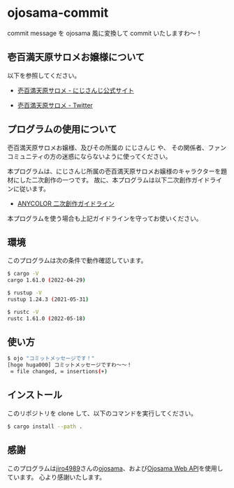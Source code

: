 # ojosama-commit

commit message を ojosama 風に変換して commit いたしますわ～！

## 壱百満天原サロメお嬢様について

以下を参照してください。

- [壱百満天原サロメ - にじさんじ公式サイト](https://www.nijisanji.jp/members/salome-hyakumantenbara)

- [壱百満天原サロメ - Twitter](https://twitter.com/1000000lome)

## プログラムの使用について

壱百満天原サロメお嬢様、及びその所属の にじさんじ や、 その関係者、ファンコミュニティの方の迷惑にならないように使ってください。

本プログラムは、にじさんじ所属の壱百満天原サロメお嬢様のキャラクターを題材にした二次創作の一つです。 故に、本プログラムは以下二次創作ガイドラインに従います。

- [ANYCOLOR 二次創作ガイドライン](https://event.nijisanji.app/guidelines/)

本プログラムを使う場合も上記ガイドラインを守ってお使いください。

## 環境

このプログラムは次の条件で動作確認しています。

```bash
$ cargo -V
cargo 1.61.0 (2022-04-29)

$ rustup -V
rustup 1.24.3 (2021-05-31)

$ rustc -V
rustc 1.61.0 (2022-05-18)
```

## 使い方

```bash
$ ojo "コミットメッセージです！"
[hoge huga000] コミットメッセージですわ～～！
 ∞ file changed, ∞ insertions(+)
```

## インストール

このリポジトリを clone して、以下のコマンドを実行してください。

```bash
$ cargo install --path .
```

## 感謝

このプログラムは[jiro4989](https://github.com/jiro4989)さんの[ojosama](https://github.com/jiro4989/ojosama)、および[Ojosama Web API](https://github.com/jiro4989/ojosama-web)を使用しています。
心より感謝いたします。
